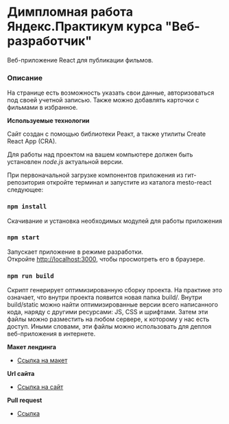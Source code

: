 # Димпломная работа Яндекс.Практикум курса "Веб-разработчик"

Веб-приложение React для публикации фильмов.

### Описание

На странице есть возможность указать свои данные, авторизоваться под своей учетной записью. Также можно добавлять карточки с фильмами в избранное.

**Используемые технологии**

Сайт создан с помощью библиотеки Реакт, а также утилиты Create React App (CRA).

Для работы над проектом на вашем компьютере должен быть установлен *node.js* актуальной версии.

При первоначальной загрузке компонентов приложения из гит-репозитория откройте терминал и запустите из каталога mesto-react следующее:

### `npm install`

Cкачивание и установка необходимых модулей для работы приложения

### `npm start`
Запускает приложение в режиме разработки.\
Откройте [http://localhost:3000](http://localhost:3000), чтобы просмотреть его в браузере.

### `npm run build`

Cкрипт генерирует оптимизированную сборку проекта. На практике это означает, что внутри проекта появится новая папка build/. Внутри build/static можно найти оптимизированные версии всего написанного кода, наряду с другими ресурсами: JS, CSS и шрифтами. 
Затем эти файлы можно разместить на любом сервере, к которому у нас есть доступ. Иными словами, эти файлы можно использовать для деплоя веб-приложения в интернете.

**Макет лендинга**

* [Ссылка на макет](https://disk.yandex.ru/d/4IuXN7O8W558KA)

**Url сайта**

* [Ссылка на сайт](http://nigma2023.nomoreparties.sbs/)

**Pull request**

* [Ссылка](https://github.com/rustam240985/movies-explorer-frontend/pull/2)
